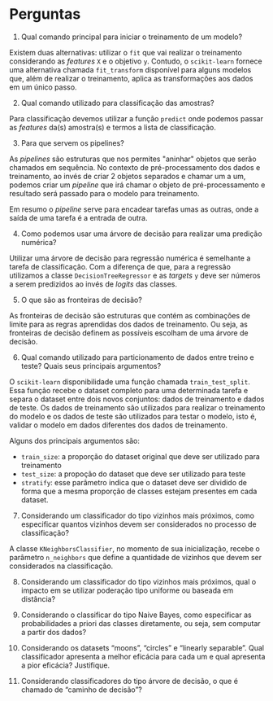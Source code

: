 # Perguntas

1. Qual comando principal para iniciar o treinamento de um modelo?

Existem duas alternativas: utilizar o `fit` que vai realizar o treinamento considerando as *features* `X` e o objetivo `y`.
Contudo, o `scikit-learn` fornece uma alternativa chamada `fit_transform` disponível para alguns modelos que, além de realizar o treinamento, aplica
as transformações aos dados em um único passo.

2. Qual comando utilizado para classificação das amostras?

Para classificação devemos utilizar a função `predict` onde podemos passar as *features* da(s) amostra(s) e termos a lista de classificação.

3. Para que servem os pipelines?

As *pipelines* são estruturas que nos permites "aninhar" objetos que serão chamados em sequência. No contexto de pré-processamento dos dados e treinamento, ao invés de criar 2 objetos separados e chamar um a um, podemos criar um *pipeline* que irá chamar o objeto de pré-processamento e resultado será passado para o modelo para treinamento.

Em resumo o *pipeline* serve para encadear tarefas umas as outras, onde a saída de uma tarefa é a entrada de outra.

4. Como podemos usar uma árvore de decisão para realizar uma predição numérica?

Utilizar uma árvore de decisão para regressão numérica é semelhante a tarefa de classificação. Com a diferença de que, para a regressão utilizamos a classe `DecisionTreeRegressor` e as *targets* `y` deve ser números a serem predizidos ao invés de *logits* das classes.

5. O que são as fronteiras de decisão?

As fronteiras de decisão são estruturas que contém as combinações de limite para as regras aprendidas dos dados de treinamento. Ou seja, as fronteiras de decisão definem as possíveis escolham de uma árvore de decisão.

6. Qual comando utilizado para particionamento de dados entre treino e teste? Quais seus principais argumentos?

O `scikit-learn` disponibilidade uma função chamada `train_test_split`. Essa função recebe o dataset completo para uma determinada tarefa e separa o dataset entre dois novos conjuntos: dados de treinamento e dados de teste.
Os dados de treinamento são utilizados para realizar o treinamento do modelo e os dados de teste são utilizados para testar o modelo, isto é, validar o modelo em dados diferentes dos dados de treinamento.

Alguns dos principais argumentos são:

- `train_size`: a proporção do dataset original que deve ser utilizado para treinamento
- `test_size`: a propoção do dataset que deve ser utilizado para teste
- `stratify`: esse parâmetro indica que o dataset deve ser dividido de forma que a mesma proporção de classes estejam presentes em cada dataset.

7. Considerando um classificador do tipo vizinhos mais próximos, como especificar quantos vizinhos devem ser considerados no processo de classificação?

A classe `KNeighborsClassifier`, no momento de sua inicialização, recebe o parâmetro `n_neighbors` que define a quantidade de vizinhos que devem ser considerados na classificação.

8. Considerando um classificador do tipo vizinhos mais próximos, qual o impacto em se utilizar poderação tipo uniforme ou baseada em distância?

9. Considerando o classificar do tipo Naive Bayes, como especificar as probabilidades a priori das classes diretamente, ou seja, sem computar a partir dos dados?

10. Considerando os datasets “moons”, “circles” e “linearly separable”. Qual classificador apresenta a melhor eficácia para cada um e qual apresenta a pior eficácia? Justifique.

11. Considerando classificadores do tipo árvore de decisão, o que é chamado de “caminho de decisão”?
